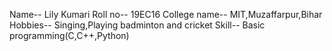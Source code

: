 Name-- Lily Kumari 
Roll no-- 19EC16
College name-- MIT,Muzaffarpur,Bihar
Hobbies-- Singing,Playing badminton and cricket
Skill-- Basic programming(C,C++,Python)
